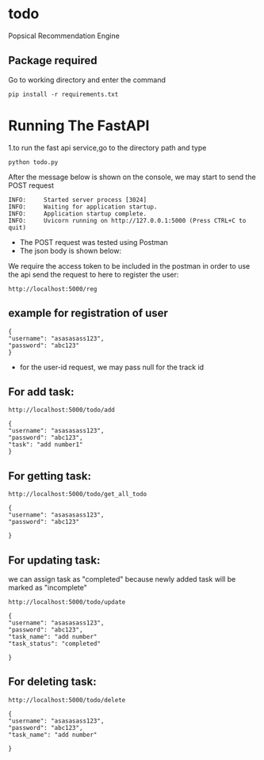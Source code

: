 # todo
Popsical Recommendation Engine 
## Package required
Go to working directory and enter the command
```
pip install -r requirements.txt
```

   
# Running The FastAPI 
1.to run the fast api service,go to the directory path and type 
```
python todo.py
```

After the message below is shown on the console, we may start to send the POST request
```
INFO:     Started server process [3024]
INFO:     Waiting for application startup.
INFO:     Application startup complete.
INFO:     Uvicorn running on http://127.0.0.1:5000 (Press CTRL+C to quit)
```
- The POST request was tested using Postman
- The json body is shown below:

We require the access token to  be included in the postman in order to use the api
send the request to here to register the user:
```
http://localhost:5000/reg
```
##  example for registration of user
```
{   
"username": "asasasass123",
"password": "abc123"
}
```
- for the user-id request, we may pass null for the track id 

## For add task:
```
http://localhost:5000/todo/add
```
```
{   
"username": "asasasass123",
"password": "abc123",
"task": "add number1"
}

```

## For getting task:
```
http://localhost:5000/todo/get_all_todo
```
```
{   
"username": "asasasass123",
"password": "abc123"

}

```

## For updating task:
we can assign task as "completed" because newly added task will be marked as "incomplete"
```
http://localhost:5000/todo/update
```
```
{   
"username": "asasasass123",
"password": "abc123",
"task_name": "add number"
"task_status": "completed"

}

```

## For deleting task:
```
http://localhost:5000/todo/delete
```
```
{   
"username": "asasasass123",
"password": "abc123",
"task_name": "add number"

}

```